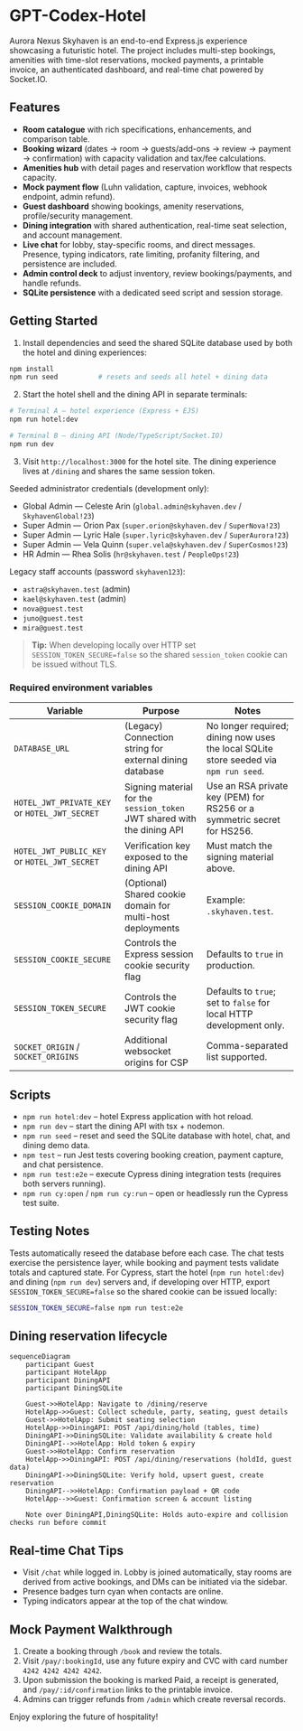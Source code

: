 # GPT-Codex-Hotel

Aurora Nexus Skyhaven is an end-to-end Express.js experience showcasing a futuristic hotel. The project includes multi-step bookings, amenities with time-slot reservations, mocked payments, a printable invoice, an authenticated dashboard, and real-time chat powered by Socket.IO.

## Features

- **Room catalogue** with rich specifications, enhancements, and comparison table.
- **Booking wizard** (dates → room → guests/add-ons → review → payment → confirmation) with capacity validation and tax/fee calculations.
- **Amenities hub** with detail pages and reservation workflow that respects capacity.
- **Mock payment flow** (Luhn validation, capture, invoices, webhook endpoint, admin refund).
- **Guest dashboard** showing bookings, amenity reservations, profile/security management.
- **Dining integration** with shared authentication, real-time seat selection, and account management.
- **Live chat** for lobby, stay-specific rooms, and direct messages. Presence, typing indicators, rate limiting, profanity filtering, and persistence are included.
- **Admin control deck** to adjust inventory, review bookings/payments, and handle refunds.
- **SQLite persistence** with a dedicated seed script and session storage.

## Getting Started

1. Install dependencies and seed the shared SQLite database used by both the hotel and dining experiences:

```bash
npm install
npm run seed          # resets and seeds all hotel + dining data
```

2. Start the hotel shell and the dining API in separate terminals:

```bash
# Terminal A – hotel experience (Express + EJS)
npm run hotel:dev

# Terminal B – dining API (Node/TypeScript/Socket.IO)
npm run dev
```

3. Visit `http://localhost:3000` for the hotel site. The dining experience lives at `/dining` and shares the same session token.

Seeded administrator credentials (development only):

- Global Admin — Celeste Arin (`global.admin@skyhaven.dev` / `SkyhavenGlobal!23`)
- Super Admin — Orion Pax (`super.orion@skyhaven.dev` / `SuperNova!23`)
- Super Admin — Lyric Hale (`super.lyric@skyhaven.dev` / `SuperAurora!23`)
- Super Admin — Vela Quinn (`super.vela@skyhaven.dev` / `SuperCosmos!23`)
- HR Admin — Rhea Solis (`hr@skyhaven.test` / `PeopleOps!23`)

Legacy staff accounts (password `skyhaven123`):

- `astra@skyhaven.test` (admin)
- `kael@skyhaven.test` (admin)
- `nova@guest.test`
- `juno@guest.test`
- `mira@guest.test`

> **Tip:** When developing locally over HTTP set `SESSION_TOKEN_SECURE=false` so the shared `session_token` cookie can be issued without TLS.

### Required environment variables

| Variable | Purpose | Notes |
| --- | --- | --- |
| `DATABASE_URL` | (Legacy) Connection string for external dining database | No longer required; dining now uses the local SQLite store seeded via `npm run seed`. |
| `HOTEL_JWT_PRIVATE_KEY` or `HOTEL_JWT_SECRET` | Signing material for the `session_token` JWT shared with the dining API | Use an RSA private key (PEM) for RS256 or a symmetric secret for HS256. |
| `HOTEL_JWT_PUBLIC_KEY` or `HOTEL_JWT_SECRET` | Verification key exposed to the dining API | Must match the signing material above. |
| `SESSION_COOKIE_DOMAIN` | (Optional) Shared cookie domain for multi-host deployments | Example: `.skyhaven.test`. |
| `SESSION_COOKIE_SECURE` | Controls the Express session cookie security flag | Defaults to `true` in production. |
| `SESSION_TOKEN_SECURE` | Controls the JWT cookie security flag | Defaults to `true`; set to `false` for local HTTP development only. |
| `SOCKET_ORIGIN` / `SOCKET_ORIGINS` | Additional websocket origins for CSP | Comma-separated list supported. |

## Scripts

- `npm run hotel:dev` – hotel Express application with hot reload.
- `npm run dev` – start the dining API with tsx + nodemon.
- `npm run seed` – reset and seed the SQLite database with hotel, chat, and dining demo data.
- `npm test` – run Jest tests covering booking creation, payment capture, and chat persistence.
- `npm run test:e2e` – execute Cypress dining integration tests (requires both servers running).
- `npm run cy:open` / `npm run cy:run` – open or headlessly run the Cypress test suite.

## Testing Notes

Tests automatically reseed the database before each case. The chat tests exercise the persistence layer, while booking and payment tests validate totals and captured state. For Cypress, start the hotel (`npm run hotel:dev`) and dining (`npm run dev`) servers and, if developing over HTTP, export `SESSION_TOKEN_SECURE=false` so the shared cookie can be issued locally:

```bash
SESSION_TOKEN_SECURE=false npm run test:e2e
```

## Dining reservation lifecycle

```mermaid
sequenceDiagram
    participant Guest
    participant HotelApp
    participant DiningAPI
    participant DiningSQLite

    Guest->>HotelApp: Navigate to /dining/reserve
    HotelApp->>Guest: Collect schedule, party, seating, guest details
    Guest->>HotelApp: Submit seating selection
    HotelApp->>DiningAPI: POST /api/dining/hold (tables, time)
    DiningAPI->>DiningSQLite: Validate availability & create hold
    DiningAPI-->>HotelApp: Hold token & expiry
    Guest->>HotelApp: Confirm reservation
    HotelApp->>DiningAPI: POST /api/dining/reservations (holdId, guest data)
    DiningAPI->>DiningSQLite: Verify hold, upsert guest, create reservation
    DiningAPI-->>HotelApp: Confirmation payload + QR code
    HotelApp-->>Guest: Confirmation screen & account listing

    Note over DiningAPI,DiningSQLite: Holds auto-expire and collision checks run before commit
```

## Real-time Chat Tips

- Visit `/chat` while logged in. Lobby is joined automatically, stay rooms are derived from active bookings, and DMs can be initiated via the sidebar.
- Presence badges turn cyan when contacts are online.
- Typing indicators appear at the top of the chat window.

## Mock Payment Walkthrough

1. Create a booking through `/book` and review the totals.
2. Visit `/pay/:bookingId`, use any future expiry and CVC with card number `4242 4242 4242 4242`.
3. Upon submission the booking is marked Paid, a receipt is generated, and `/pay/:id/confirmation` links to the printable invoice.
4. Admins can trigger refunds from `/admin` which create reversal records.

Enjoy exploring the future of hospitality!
